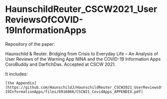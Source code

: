 # HaunschildReuter_CSCW2021_UserReviewsOfCOVID-19InformationApps
Repository of the paper:

Haunschild & Reuter. Bridging from Crisis to Everyday Life – An Analysis of User Reviews of the Warning App NINA and the COVID-19 Information Apps CoroBuddy and DarfIchDas. 
Accepted at CSCW 2021.

It includes:

    [the Appendix](https://github.com/HaunschildJ/HaunschildReuter_CSCW2021_UserReviewsOfCOVID-19InformationApps/files/6916866/CSCW21_CovidApps_APPENDIX.pdf)


